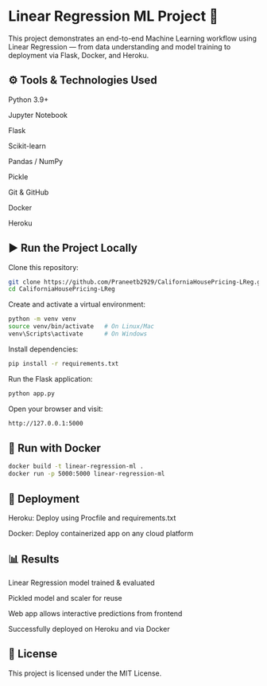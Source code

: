 # Linear Regression ML Project 🚀

This project demonstrates an end-to-end Machine Learning workflow using Linear Regression — from data understanding and model training to deployment via Flask, Docker, and Heroku.

## ⚙️ Tools & Technologies Used

Python 3.9+

Jupyter Notebook

Flask

Scikit-learn

Pandas / NumPy

Pickle

Git & GitHub

Docker

Heroku

## ▶️ Run the Project Locally

Clone this repository:
  ```bash
git clone https://github.com/Praneetb2929/CaliforniaHousePricing-LReg.git
cd CaliforniaHousePricing-LReg
 ```

Create and activate a virtual environment:
 ```bash
python -m venv venv
source venv/bin/activate   # On Linux/Mac
venv\Scripts\activate      # On Windows
 ```

Install dependencies:
 ```bash
pip install -r requirements.txt
 ```

Run the Flask application:
 ```bash
python app.py
 ```

Open your browser and visit:
 ```bash
http://127.0.0.1:5000
 ```

## 🐳 Run with Docker
 ```bash
docker build -t linear-regression-ml .
docker run -p 5000:5000 linear-regression-ml
 ```

## 🚀 Deployment

Heroku: Deploy using Procfile and requirements.txt

Docker: Deploy containerized app on any cloud platform

## 📊 Results

Linear Regression model trained & evaluated

Pickled model and scaler for reuse

Web app allows interactive predictions from frontend

Successfully deployed on Heroku and via Docker

## 📜 License

This project is licensed under the MIT License.
